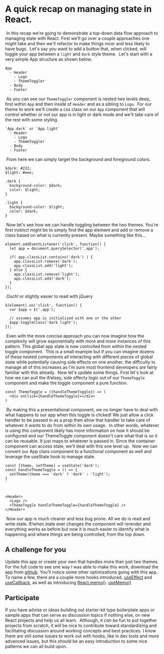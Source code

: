 # A quick recap on managing state in React.
​
In this recap we're going to demonstrate a top-down data flow approach to managing state with React.  First we'll go over a couple approaches one might take and then we'll refactor to make things nicer and less likely to have bugs.
​
Let's say you want to add a button that, when clicked, will toggle your app between a `light` and `dark` style theme.
​
Let's start with a very simple App structure as shown below.
​
```
App 
  - Header
    - Logo
    - ThemeToggler
  - Body
  - Footer
```
​
As you can see our `ThemeToggler` component is nested two levels deep, first within `App` and then inside of `Header` and as a sibling to `Logo`.
​
For our theme to work we'll create a css class on our `App` component that will control whether or not our app is in light or dark mode and we'll take care of the rest with some styling.
​
```
`App.dark` or `App.light`
  - Header
    - Logo
    - ThemeToggler
  - Body
  - Footer
```
​
From here we can simply target the background and foreground colors.
​
```
$dark: #222;
$light: #eee;
​
.dark {
  background-color: $dark;
  color: $light;
}
​
.light {
  background-color: $light;
  color: $dark;
}
```
​
Now let's see how we can handle toggling between the two themes.  You're first instinct might be to simply find the app element and add or remove a class based on what is currently present.  Maybe something like this...
​
```
element.addEventListener('click', function() {
  let app = document.querySelector('.app');
​
  if( app.classList.contains('dark') ) {
    app.classList.remove('dark');
    app.classList.add('light');
  } else {
    app.classList.remove('light');
    app.classList.add('dark');
  }
});
```
​
_Ouch!_ or slightly easier to read with jQuery
​
```
$(element).on('click', function() {
  var $app = $('.app');
​
  // assumes app is initialized with one or the other
  $app.toggleClass('dark light');
});
```
​
Even with the more concise approach you can now imagine how the complexity will grow exponentially with more and more instances of this pattern.  This global app state is now controlled from within the nested toggle component.
​
This is a small example but if you can imagine dozens of these nested components all interacting with different pieces of global state while potentially causing side effects on one another, the difficulty to manage all of this increases as I'm sure most frontend developers are fairly familiar with this already.
​
Now let's update some things.  First let's look at how we can pull the if/elsey, side effecty logic out of our `ThemeToggle` component and make the toggle component a pure function.
​
```
const ThemeToggle = ({handleThemeToggle}) => (
  <div onClick={handleThemeToggle}></div>
)
```
​
By making this a presentational component, we no longer have to deal with what happens to our app when this toggle is clicked!  We just allow a click handler to be passed in as a prop then allow that handler to take care of whatever it wants to do from within its own usage.
​
In other words, whatever is using this component likely has more information on how it should be configured and our ThemeToggle component doesn't care what that is so it can be reusable.  It just maps to whatever is passed in.  Since the container component can access state, we'll deal with this one level up.
​
Now we can convert our App class component to a functional component as well and leverage the useState hook to manage state.
​
```
const [theme, setTheme] = useState('dark');
const handleThemeToggle = () => {
  setTheme(theme === 'dark' ? 'dark' : 'light');
}
```
​
```
<Header>
  <Logo />
  <ThemeToggle handleThemeToggle={handleThemeToggle} />
</Header>
```
​
Now our app is much cleaner and less bug prone.  All we do is read and write state.  If/when state ever changes the component will rerender and everything works as before but now it is much easier to identify what is happening and where things are being controlled; from the top down.
​
## A challenge for you
Update this app or create your own that handles more than just two themes.  For the full code to see one way I was able to make this work, download the app from [github](https://github.com/bergenmichael/theme-starter).
​
You'll notice some other optimizations going with this app.  To name a few, there are a couple more hooks introduced, [useEffect](https://reactjs.org/docs/hooks-effect.html) and [useCallback](https://reactjs.org/docs/hooks-reference.html#usecallback), as well as introducing [React.memo()](https://reactjs.org/docs/optimizing-performance.html). [useMemo()](https://reactjs.org/docs/hooks-reference.html#usememo)
​
## Participate
If you have advise or ideas building out starter-kit type boilerplate apps or sample apps that can serve as discussion topics if nothing else, on new React projects and help us all learn.
​
Although, it _can be_ fun to put together projects from scratch, it will be nice to contribute toward standardizing and facilitating discussion around working concepts and best practices.  I know there are still some issues to work out with hooks, like in dev tools and more advanced issues, but this should be an easy introduction to some nice patterns we can all build upon.
